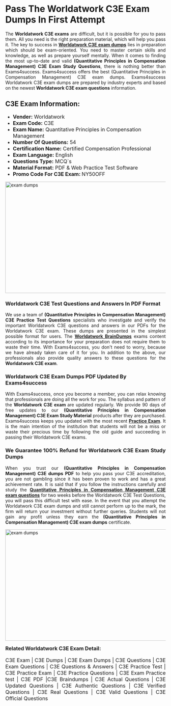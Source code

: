 <h1><strong><strong>Pass The Worldatwork C3E Exam Dumps In First Attempt</strong></strong></h1> <p style="text-align:justify">The <strong>Worldatwork C3E exams</strong> are difficult, but it is possible for you to pass them. All you need is the right preparation material, which will help you pass it. The key to success in <a href="https://www.exams4success.com/worldatwork/c3e-pdf-exam-dumps"><strong>Worldatwork C3E exam dumps</strong></a> lies in preparation which should be exam-oriented. You need to master certain skills and knowledge, as well as prepare yourself mentally. When it comes to finding the most up-to-date and valid <strong>(Quantitative Principles in Compensation Management) C3E Exam Study Questions</strong>, there is nothing better than Exams4success. Exams4success offers the best (Quantitative Principles in Compensation Management) C3E exam dumps. Exams4success Worldatwork C3E exam dumps are prepared by industry experts and based on the newest <strong>Worldatwork C3E exam questions</strong> information.</p> <h2><strong><strong>C3E Exam Information:</strong></strong></h2> <ul> <li><span style="font-size:16px"><strong>Vender:</strong> Worldatwork</span></li> <li><span style="font-size:16px"><strong>Exam Code:</strong> C3E</span></li> <li><span style="font-size:16px"><strong>Exam Name:</strong> Quantitative Principles in Compensation Management</span></li> <li><span style="font-size:16px"><strong>Number Of Questions:</strong> 54</span></li> <li><span style="font-size:16px"><strong>Certification Name:</strong> Certified Compensation Professional</span></li> <li><span style="font-size:16px"><strong>Exam Language:</strong> English</span></li> <li><span style="font-size:16px"><strong>Questions Type:</strong> MCQ`s</span></li> <li><span style="font-size:16px"><strong>Material Format:</strong> PDF & Web Practice Test Software</span></li> <li><span style="font-size:16px"><strong>Promo Code For C3E Exam: </strong>NY50OFF</span></li> </ul> <p><a href="https://www.exams4success.com/worldatwork/c3e-pdf-exam-dumps" rel="no-follow"><img alt="exam dumps" src="https://www.certcollections.com/uploads/content/infrist1.png" style="height:350px; width:750px" /></a></p> <h3><strong>Worldatwork C3E Test Questions and Answers In PDF Format</strong></h3> <p style="text-align:justify">We use a team of <strong>(Quantitative Principles in Compensation Management) C3E Practice Test Questions</strong> specialists who investigate and verify the important Worldatwork C3E questions and answers in our PDFs for the Worldatwork C3E exam. These dumps are presented in the simplest possible format for users. The <a href="https://www.exams4success.com/worldatwork-exam-dumps"><strong>Worldatwork BrainDumps</strong></a> exams content according to its importance for your preparation does not require them to waste their time. With Exams4success, you don't need to worry, because we have already taken care of it for you. In addition to the above, our professionals also provide quality answers to these questions for the<strong> Worldatwork C3E exam</strong>.</p> <h3><strong> Worldatwork C3E Exam Dumps PDF Updated By Exams4success</strong></h3> <p style="text-align:justify">With Exams4success, once you become a member, you can relax knowing that professionals are doing all the work for you. The syllabus and pattern of the <strong>Worldatwork C3E exam </strong>are updated regularly. We provide 90 days of free updates to our <strong>(Quantitative Principles in Compensation Management) C3E Exam Study Material</strong> products after they are purchased. Exams4success keeps you updated with the most recent <a href="https://www.exams4success.com/"><strong>Practice Exam</strong></a>. It is the main intention of the institution that students will not be a miss or waste their precious time by following the old guide and succeeding in passing their Worldatwork C3E exams.</p> <h3 style="text-align:justify"><strong>We Guarantee 100% Refund for Worldatwork C3E Exam Study Dumps</strong></h3> <p style="text-align:justify">When you trust our <strong>(Quantitative Principles in Compensation Management) C3E dumps PDF</strong> to help you pass your C3E accreditation, you are not gambling since it has been proven to work and has a great achievement rate. It is said that if you follow the instructions carefully and study the <a href="https://www.exams4success.com/worldatwork/c3e-pdf-exam-dumps"><strong>Quantitative Principles in Compensation Management C3E exam questions</strong></a> for two weeks before the Worldatwork C3E Test Questions, you will pass this difficult test with ease. In the event that you attempt the Worldatwork C3E exam dumps and still cannot perform up to the mark, the firm will return your investment without further queries. Students will not gain any profit unless they earn the <strong>(Quantitative Principles in Compensation Management) C3E exam dumps</strong> certificate.</p> <p style="text-align:justify"><a href="https://www.exams4success.com/worldatwork/c3e-pdf-exam-dumps" rel="no-follow"><img alt="exam dumps" src="https://www.certcollections.com/uploads/content/free_demo1.png" style="height:350px; width:750px" /></a></p> <p style="text-align:justify"><span style="font-size:16px"><strong>Related Worldatwork C3E Exam Detail:</strong></span><br /> <br /> <span style="font-size:16px">C3E Exam | C3E Dumps | C3E Exam Dumps | C3E Questions | C3E Exam Questions | C3E Questions & Answers | C3E Practice Test | C3E Practice Exam | C3E Practice Questions | C3E Exam Practice test | C3E PDF |C3E Braindumps | C3E Actual Questions | C3E Updated Questions | C3E Authentic Questions | C3E Verified Questions | C3E Real Questions | C3E Valid Questions | C3E Official Questions</span></p>
